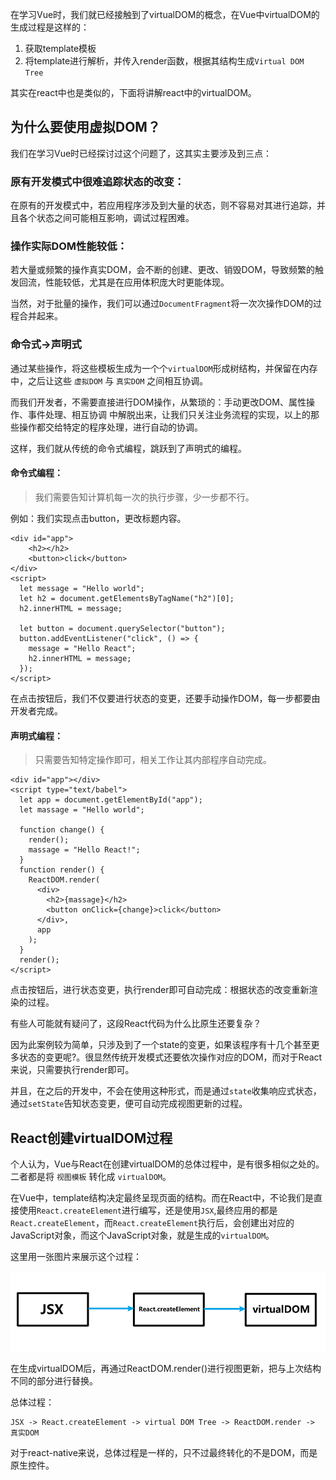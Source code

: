 在学习Vue时，我们就已经接触到了virtualDOM的概念，在Vue中virtualDOM的生成过程是这样的：

1. 获取template模板
2. 将template进行解析，并传入render函数，根据其结构生成`Virtual DOM Tree`

其实在react中也是类似的，下面将讲解react中的virtualDOM。

## 为什么要使用虚拟DOM？

我们在学习Vue时已经探讨过这个问题了，这其实主要涉及到三点：

### 原有开发模式中很难追踪状态的改变：

在原有的开发模式中，若应用程序涉及到大量的状态，则不容易对其进行追踪，并且各个状态之间可能相互影响，调试过程困难。

### 操作实际DOM性能较低：

若大量或频繁的操作真实DOM，会不断的创建、更改、销毁DOM，导致频繁的触发回流，性能较低，尤其是在应用体积庞大时更能体现。

当然，对于批量的操作，我们可以通过`DocumentFragment`将一次次操作DOM的过程合并起来。

### 命令式->声明式

通过某些操作，将这些模板生成为一个个`virtualDOM`形成树结构，并保留在内存中，之后让这些 `虚拟DOM` 与 `真实DOM` 之间相互协调。

而我们开发者，不需要直接进行DOM操作，从繁琐的：手动更改DOM、属性操作、事件处理、相互协调 中解脱出来，让我们只关注业务流程的实现，以上的那些操作都交给特定的程序处理，进行自动的协调。

这样，我们就从传统的命令式编程，跳跃到了声明式的编程。

#### 命令式编程：

> 我们需要告知计算机每一次的执行步骤，少一步都不行。

例如：我们实现点击button，更改标题内容。

```
<div id="app">
	<h2></h2>
	<button>click</button>
</div>
<script>
  let message = "Hello world";
  let h2 = document.getElementsByTagName("h2")[0];
  h2.innerHTML = message;

  let button = document.querySelector("button");
  button.addEventListener("click", () => {
    message = "Hello React";
    h2.innerHTML = message;
  });
</script>
```

在点击按钮后，我们不仅要进行状态的变更，还要手动操作DOM，每一步都要由开发者完成。

#### 声明式编程：

>只需要告知特定操作即可，相关工作让其内部程序自动完成。

```
<div id="app"></div>
<script type="text/babel">
  let app = document.getElementById("app");
  let massage = "Hello world";
  
  function change() {
    render();
    massage = "Hello React!";
  }
  function render() {
    ReactDOM.render(
      <div>
        <h2>{massage}</h2>
        <button onClick={change}>click</button>
      </div>,
      app
    );
  }
  render();
</script>
```

点击按钮后，进行状态变更，执行render即可自动完成：根据状态的改变重新渲染的过程。

有些人可能就有疑问了，这段React代码为什么比原生还要复杂？

因为此案例较为简单，只涉及到了一个state的变更，如果该程序有十几个甚至更多状态的变更呢?。很显然传统开发模式还要依次操作对应的DOM，而对于React来说，只需要执行render即可。

并且，在之后的开发中，不会在使用这种形式，而是通过`state`收集响应式状态，通过`setState`告知状态变更，便可自动完成视图更新的过程。

## React创建virtualDOM过程

个人认为，Vue与React在创建virtualDOM的总体过程中，是有很多相似之处的。二者都是将 `视图模板` 转化成 `virtualDOM`。

在Vue中，template结构决定最终呈现页面的结构。而在React中，不论我们是直接使用`React.createElement`进行编写，还是使用`JSX`,最终应用的都是`React.createElement`，而`React.createElement`执行后，会创建出对应的JavaScript对象，而这个JavaScript对象，就是生成的`virtualDOM`。

这里用一张图片来展示这个过程：

<img src="virtualDOM创建过程.assets/001.png" alt="001" style="zoom:80%;" />

在生成virtualDOM后，再通过ReactDOM.render()进行视图更新，把与上次结构不同的部分进行替换。

总体过程：

```
JSX -> React.createElement -> virtual DOM Tree -> ReactDOM.render -> 真实DOM
```

对于react-native来说，总体过程是一样的，只不过最终转化的不是DOM，而是原生控件。

